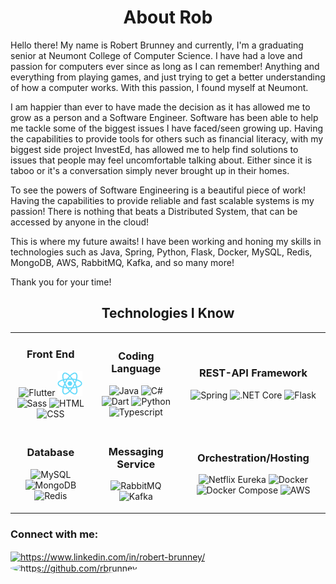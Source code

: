 <h1 align="center">About Rob</h1>
<p align="left"> 
Hello there! My name is Robert Brunney and currently, I'm a graduating senior at Neumont College of Computer Science. I have had a love and passion for computers ever since as long as I can remember! Anything and everything from playing games, and just trying to get a better understanding of how a computer works. With this passion, I found myself at Neumont. 
</p>
<p align="left">
    I am happier than ever to have made the decision as it has allowed me to grow as a person and a Software Engineer. Software has been able to help me tackle some of the biggest issues I have faced/seen growing up. Having the capabilities to provide tools for others such as financial literacy, with my biggest side project InvestEd, has allowed me to help find solutions to issues that people may feel uncomfortable talking about. Either since it is taboo or it's a conversation simply never brought up in their homes.
</p>
<p align="left">
    To see the powers of Software Engineering is a beautiful piece of work! Having the capabilities to provide reliable and fast scalable systems is my passion! There is nothing that beats a Distributed System, that can be accessed by anyone in the cloud!
</p>
<p align="left">
    This is where my future awaits! I have been working and honing my skills in technologies such as Java, Spring, Python, Flask, Docker, MySQL, Redis, MongoDB, AWS, RabbitMQ, Kafka, and so many more!
</p>
<p align="left">
    Thank you for your time!
</p>

<h2 align="center">Technologies I Know</h2>

<table align="center">
    <tr>
        <td>
            <h3 align="center">Front End</h3>
            <p align="center">
                <img src="https://raw.github.com/devicons/devicon/master/icons/flutter/flutter-original.svg" alt="Flutter" width="40" height="40"/>
                <img src="https://raw.githubusercontent.com/devicons/devicon/master/icons/react/react-original.svg" alt="React" width="40" height="40"/>
                <img src="https://raw.github.com/devicons/devicon/master/icons/sass/sass-original.svg" alt="Sass" width="40" height="40"/>
                <img src="https://raw.github.com/devicons/devicon/master/icons/html5/html5-original.svg" alt="HTML" width="40" height="40"/>
                <img src="https://raw.github.com/devicons/devicon/master/icons/css3/css3-original.svg" alt="CSS" width="40" height="40"/> 
            </p>
        </td>  
        <td>
            <h3 align="center">Coding Language</h3>
            <p align="center">
                <img src="https://raw.github.com/devicons/devicon/master/icons/java/java-original.svg" alt="Java" width="40" height="40"/> 
                <img src="https://raw.github.com/devicons/devicon/master/icons/csharp/csharp-original.svg" alt="C#" width="40" height="40"/> 
                <img src="https://raw.github.com/devicons/devicon/master/icons/dart/dart-original.svg" alt="Dart" width="40" height="40"/> 
                <img src="https://raw.github.com/devicons/devicon/master/icons/python/python-original.svg" alt="Python" width="40" height="40"/>
                <img src="https://raw.github.com/devicons/devicon/master/icons/typescript/typescript-original.svg" alt="Typescript" width="40" height="40"/>
            </p>
        </td>
        <td>
            <h3 align="center">REST-API Framework</h3>
            <p align="center">
                <img src="https://raw.github.com/devicons/devicon/master/icons/spring/spring-original.svg" alt="Spring" width="40" height="40"/>
                <img src="https://raw.github.com/devicons/devicon/master/icons/dotnetcore/dotnetcore-original.svg" alt=".NET Core" width="40" height="40"/>
                <img style="background-color:white; width:45;height:45" src="https://raw.github.com/devicons/devicon/master/icons/flask/flask-original.svg" alt="Flask" width="40" height="40"/>
            </p>
        </td>
    </tr>
    <tr>
        <td>
            <h3 align="center">Database</h3>
            <p align="center">
                <img src="https://raw.github.com/devicons/devicon/master/icons/mysql/mysql-original-wordmark.svg" alt="MySQL" width="40" height="40"/>
                <img src="https://raw.github.com/devicons/devicon/master/icons/mongodb/mongodb-original.svg" alt="MongoDB" width="40" height="40"/>
                <img src="https://raw.github.com/devicons/devicon/master/icons/redis/redis-original.svg" alt="Redis" width="40" height="40"/>
            </p>
        </td>
        <td>
            <h3 align="center">Messaging Service</h3>
            <p align="center">
                <img src="https://cdn.freebiesupply.com/logos/large/2x/rabbitmq-logo-png-transparent.png" alt="RabbitMQ" width="40" height="40"/>
                <img style="background-color:white; border-radius: 50; width:45;height:45" src="https://raw.github.com/devicons/devicon/master/icons/apachekafka/apachekafka-original.svg" alt="Kafka" width="40" height="40"/>
            </p>
        </td>
        <td>
            <h3 align="center">Orchestration/Hosting</h3>
            <p align="center">
                <img src="https://images.g2crowd.com/uploads/product/hd_favicon/1508885007/netflix-eureka.png" alt="Netflix Eureka" width="40" height="40"/>
                <img src="https://raw.github.com/devicons/devicon/master/icons/docker/docker-original.svg" alt="Docker" width="40" height="40"/>
                <img src="https://gitlab.developers.cam.ac.uk/uploads/-/system/project/avatar/4542/compose.png" alt="Docker Compose" width="40" height="50"/>
                <img src="https://raw.github.com/devicons/devicon/master/icons/amazonwebservices/amazonwebservices-original.svg" alt="AWS" width="40" height="40"/>
            </p>
        </td>
    </tr>
<table>

<h3 align="left">Connect with me:</h3>
<p align="left">
    <a href="https://www.linkedin.com/in/robert-brunney/" target="blank"><img align="center" src="https://raw.githubusercontent.com/rahuldkjain/github-profile-readme-generator/master/src/images/icons/Social/linked-in-alt.svg" alt="https://www.linkedin.com/in/robert-brunney/" height="30" width="40" /></a>
    <a href="https://github.com/rbrunney" target="blank"><img style="background-color:white; border-radius: 50%; width:40;height:40" align="center" src="https://raw.github.com/devicons/devicon/master/icons/github/github-original.svg" alt="https://github.com/rbrunney" height="40" width="40" /></a>
</p> 
